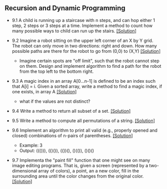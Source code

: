## Recursion and Dynamic Programming

- 9.1 A child is running up a staircase with n steps, and can hop either 1 step, 2 steps or 3 steps at a time. Implement a method to count how many possible ways to child can run up the stairs. [[Solution]](../code/9.1.java)

- 9.2 Imagine a robot sitting on the upper left corner of an X by Y grid. The robot can only move in two directions: right and down. How many possible paths are there for the robot to go from (0,0) to (X,Y) [[Solution]](../code/9.2.java)
  - Imagine certain spots are "off limit", such that the robot cannot step on them. Design and implement algorithm to find a path for the robot from the top left to the bottom right.

- 9.3 A magic index in an array A[0...n-1] is defined to be an index such that A[i] = i. Given a sorted array, write a method to find a magic index, if one exists, in array A [[Solution]](../code/9.3.java)
  - what if the values are not distinct?

- 9.4 Write a method to return all subset of a set. [[Solution]](https://github.com/hxwang/Leetcode/blob/master/code/Subsets.java)

- 9.5 Write a method to compute all permutations of a string. [[Solution]](https://github.com/hxwang/Leetcode/blob/master/code/Permutations.java)

- 9.6 Implement an algorithm to print all valid (e.g., properly opened and closed) combinations of n-pairs of parentheses. [[Solution]](https://github.com/hxwang/Leetcode/blob/master/code/Generate-Parentheses.java)
  - Example: 3
  - Output: ((())), (()()), (())(), ()(()), ()()()

- 9.7 Implementa the "paint fill" function that one might see on many image editing programs. That is, given a screen (represented by a two-dimensional array of colors), a point, an a new color, fill in the surrounding area until the color changes from the original color.  [[Solution]](../code/9.7.java)

